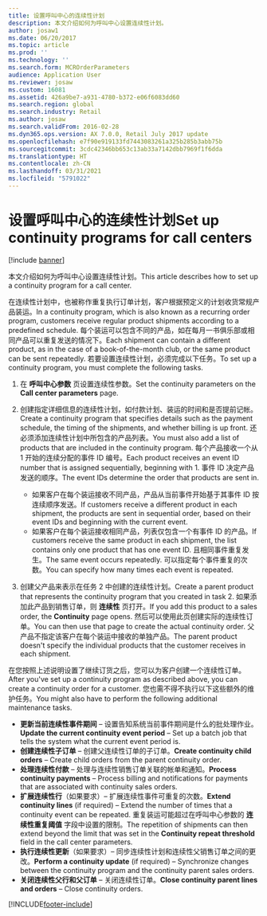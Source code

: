 ```yaml
---
title: 设置呼叫中心的连续性计划
description: 本文介绍如何为呼叫中心设置连续性计划。
author: josaw1
ms.date: 06/20/2017
ms.topic: article
ms.prod: ''
ms.technology: ''
ms.search.form: MCROrderParameters
audience: Application User
ms.reviewer: josaw
ms.custom: 16081
ms.assetid: 426a9be7-a931-4780-b372-e06f6083dd60
ms.search.region: global
ms.search.industry: Retail
ms.author: josaw
ms.search.validFrom: 2016-02-28
ms.dyn365.ops.version: AX 7.0.0, Retail July 2017 update
ms.openlocfilehash: e7f90e919133fd7443083261a325b285b3abb75b
ms.sourcegitcommit: 3cdc42346bb653c13ab33a7142dbb7969f1f6dda
ms.translationtype: HT
ms.contentlocale: zh-CN
ms.lasthandoff: 03/31/2021
ms.locfileid: "5791022"
---
```

# <a name="set-up-continuity-programs-for-call-centers"></a><span data-ttu-id="fcdf9-103">设置呼叫中心的连续性计划</span><span class="sxs-lookup"><span data-stu-id="fcdf9-103">Set up continuity programs for call centers</span></span>

[!include [banner](includes/banner.md)]

<span data-ttu-id="fcdf9-104">本文介绍如何为呼叫中心设置连续性计划。</span><span class="sxs-lookup"><span data-stu-id="fcdf9-104">This article describes how to set up a continuity program for a call center.</span></span>

<span data-ttu-id="fcdf9-105">在连续性计划中，也被称作重复执行订单计划，客户根据预定义的计划收货常规产品装运。</span><span class="sxs-lookup"><span data-stu-id="fcdf9-105">In a continuity program, which is also known as a recurring order program, customers receive regular product shipments according to a predefined schedule.</span></span> <span data-ttu-id="fcdf9-106">每个装运可以包含不同的产品，如在每月一书俱乐部或相同产品可以重复发送的情况下。</span><span class="sxs-lookup"><span data-stu-id="fcdf9-106">Each shipment can contain a different product, as in the case of a book-of-the-month club, or the same product can be sent repeatedly.</span></span> <span data-ttu-id="fcdf9-107">若要设置连续性计划，必须完成以下任务。</span><span class="sxs-lookup"><span data-stu-id="fcdf9-107">To set up a continuity program, you must complete the following tasks.</span></span>

1. <span data-ttu-id="fcdf9-108">在 **呼叫中心参数** 页设置连续性参数。</span><span class="sxs-lookup"><span data-stu-id="fcdf9-108">Set the continuity parameters on the **Call center parameters** page.</span></span>
2. <span data-ttu-id="fcdf9-109">创建指定详细信息的连续性计划，如付款计划、装运的时间和是否提前记帐。</span><span class="sxs-lookup"><span data-stu-id="fcdf9-109">Create a continuity program that specifies details such as the payment schedule, the timing of the shipments, and whether billing is up front.</span></span> <span data-ttu-id="fcdf9-110">还必须添加连续性计划中所包含的产品列表。</span><span class="sxs-lookup"><span data-stu-id="fcdf9-110">You must also add a list of products that are included in the continuity program.</span></span> <span data-ttu-id="fcdf9-111">每个产品接收一个从 1 开始的连续分配的事件 ID 编号。</span><span class="sxs-lookup"><span data-stu-id="fcdf9-111">Each product receives an event ID number that is assigned sequentially, beginning with 1.</span></span> <span data-ttu-id="fcdf9-112">事件 ID 决定产品发送的顺序。</span><span class="sxs-lookup"><span data-stu-id="fcdf9-112">The event IDs determine the order that products are sent in.</span></span>

    - <span data-ttu-id="fcdf9-113">如果客户在每个装运接收不同产品，产品从当前事件开始基于其事件 ID 按连续顺序发送。</span><span class="sxs-lookup"><span data-stu-id="fcdf9-113">If customers receive a different product in each shipment, the products are sent in sequential order, based on their event IDs and beginning with the current event.</span></span>
    - <span data-ttu-id="fcdf9-114">如果客户在每个装运接收相同产品，列表仅包含一个有事件 ID 的产品。</span><span class="sxs-lookup"><span data-stu-id="fcdf9-114">If customers receive the same product in each shipment, the list contains only one product that has one event ID.</span></span> <span data-ttu-id="fcdf9-115">且相同事件重复发生。</span><span class="sxs-lookup"><span data-stu-id="fcdf9-115">The same event occurs repeatedly.</span></span> <span data-ttu-id="fcdf9-116">可以指定每个事件重复的次数。</span><span class="sxs-lookup"><span data-stu-id="fcdf9-116">You can specify how many times each event is repeated.</span></span>

3. <span data-ttu-id="fcdf9-117">创建父产品来表示在任务 2 中创建的连续性计划。</span><span class="sxs-lookup"><span data-stu-id="fcdf9-117">Create a parent product that represents the continuity program that you created in task 2.</span></span> <span data-ttu-id="fcdf9-118">如果添加此产品到销售订单，则 **连续性** 页打开。</span><span class="sxs-lookup"><span data-stu-id="fcdf9-118">If you add this product to a sales order, the **Continuity** page opens.</span></span> <span data-ttu-id="fcdf9-119">然后可以使用此页创建实际的连续性订单。</span><span class="sxs-lookup"><span data-stu-id="fcdf9-119">You can then use that page to create the actual continuity order.</span></span> <span data-ttu-id="fcdf9-120">父产品不指定该客户在每个装运中接收的单独产品。</span><span class="sxs-lookup"><span data-stu-id="fcdf9-120">The parent product doesn't specify the individual products that the customer receives in each shipment.</span></span>

<span data-ttu-id="fcdf9-121">在您按照上述说明设置了继续订货之后，您可以为客户创建一个连续性订单。</span><span class="sxs-lookup"><span data-stu-id="fcdf9-121">After you've set up a continuity program as described above, you can create a continuity order for a customer.</span></span> <span data-ttu-id="fcdf9-122">您也需不得不执行以下这些额外的维护任务。</span><span class="sxs-lookup"><span data-stu-id="fcdf9-122">You might also have to perform the following additional maintenance tasks.</span></span>

- <span data-ttu-id="fcdf9-123">**更新当前连续性事件期间** – 设置告知系统当前事件期间是什么的批处理作业。</span><span class="sxs-lookup"><span data-stu-id="fcdf9-123">**Update the current continuity event period** – Set up a batch job that tells the system what the current event period is.</span></span>
- <span data-ttu-id="fcdf9-124">**创建连续性子订单** – 创建父连续性订单的子订单。</span><span class="sxs-lookup"><span data-stu-id="fcdf9-124">**Create continuity child orders** – Create child orders from the parent continuity order.</span></span>
- <span data-ttu-id="fcdf9-125">**处理连续性付款** – 处理与连续性销售订单关联的帐单和通知。</span><span class="sxs-lookup"><span data-stu-id="fcdf9-125">**Process continuity payments** – Process billing and notifications for payments that are associated with continuity sales orders.</span></span>
- <span data-ttu-id="fcdf9-126">**扩展连续性行**（如果要求）– 扩展连续性事件可重复的次数。</span><span class="sxs-lookup"><span data-stu-id="fcdf9-126">**Extend continuity lines** (if required) – Extend the number of times that a continuity event can be repeated.</span></span> <span data-ttu-id="fcdf9-127">重复装运可能超过在呼叫中心参数的 **连续性重复阈值** 字段中设置的限制。</span><span class="sxs-lookup"><span data-stu-id="fcdf9-127">The repetition of shipments can then extend beyond the limit that was set in the **Continuity repeat threshold** field in the call center parameters.</span></span>
- <span data-ttu-id="fcdf9-128">**执行连续性更新**（如果要求）– 同步连续性计划和连续性父销售订单之间的更改。</span><span class="sxs-lookup"><span data-stu-id="fcdf9-128">**Perform a continuity update** (if required) – Synchronize changes between the continuity program and the continuity parent sales orders.</span></span>
- <span data-ttu-id="fcdf9-129">**关闭连续性父行和父订单** – 关闭连续性订单。</span><span class="sxs-lookup"><span data-stu-id="fcdf9-129">**Close continuity parent lines and orders** – Close continuity orders.</span></span>


[!INCLUDE[footer-include](../includes/footer-banner.md)]